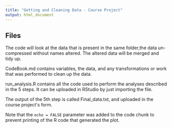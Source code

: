 ```yaml
---
title: "Getting and Cleaning Data - Course Project"
output: html_document
---
```



## Files

The code will look at the data that is present in the same folder,the data un-compressed  without names altered. The altered data will be merged and tidy up.

CodeBook.md contains variables, the data, and any transformations or work that was performed to clean up the data.

run_analysis.R contains all the code used to perform the analyses described in the 5 steps. It can be uploaded in RStudio by just importing the file.

The output of the 5th step is called Final_data.txt, and uploaded in the course project's form.



Note that the `echo = FALSE` parameter was added to the code chunk to prevent printing of the R code that generated the plot.
